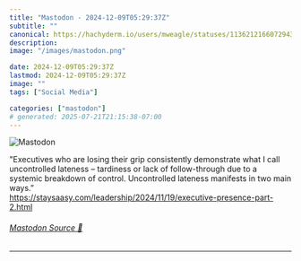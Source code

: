 ```yaml
---
title: "Mastodon - 2024-12-09T05:29:37Z"
subtitle: ""
canonical: https://hachyderm.io/users/mweagle/statuses/113621216607294304
description:
image: "/images/mastodon.png"

date: 2024-12-09T05:29:37Z
lastmod: 2024-12-09T05:29:37Z
image: ""
tags: ["Social Media"]

categories: ["mastodon"]
# generated: 2025-07-21T21:15:38-07:00
---
```

![Mastodon](/images/mastodon.png)

<p>&quot;Executives who are losing their grip consistently demonstrate what I call uncontrolled lateness – tardiness or lack of follow-through due to a systemic breakdown of control. Uncontrolled lateness manifests in two main ways.”<br /><a href="https://staysaasy.com/leadership/2024/11/19/executive-presence-part-2.html" target="_blank" rel="nofollow noopener noreferrer" translate="no"><span class="invisible">https://</span><span class="ellipsis">staysaasy.com/leadership/2024/</span><span class="invisible">11/19/executive-presence-part-2.html</span></a></p>


###### [Mastodon Source 🐘](https://hachyderm.io/@mweagle/113621216607294304)

___

